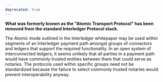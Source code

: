 ```yaml
---
deprecated: true
---
```

**What was formerly known as the "Atomic Transport Protocol" has been removed from the standard Interledger Protocol stack.**

The Atomic mode outlined in the Interledger whitepaper may be used within segments of an Interledger payment path amongst groups of connectors and ledgers that support the required functionality. In an open system of interconnected ledgers, it seems unlikely that all parties in a payment path would have commonly trusted entities between them that could serve as notaries. The protocols used within specific groups need not be standardized because the failure to select commonly trusted notaries would prevent interoperability anyway.
